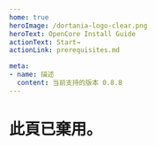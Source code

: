 ```yaml
---
home: true
heroImage: /dortania-logo-clear.png
heroText: OpenCore Install Guide
actionText: Start→
actionLink: prerequisites.md

meta:
- name: 描述
  content: 当前支持的版本 0.8.8
---
```


# 此頁已棄用。
